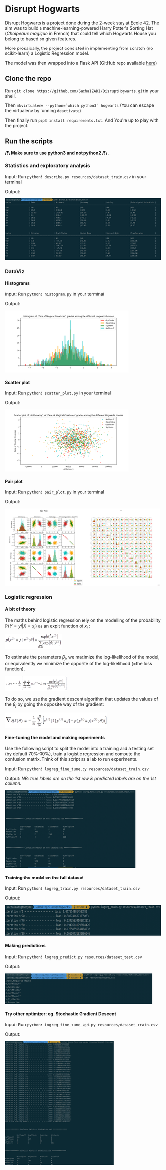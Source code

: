 # Disrupt Hogwarts

Disrupt Hogwarts is a project done during the 2-week stay at Ecole 42. The aim was to build a machine-learning-powered Harry Potter's Sorting Hat (*Choipeaux magique* in French) that could tell which Hogwarts House you belong to based on given features.

More prosaically, the project consisted in implementing from scratch (no scikit-learn) a Logistic Regression model.

The model was then wrapped into a Flask API (GitHub repo available [here](https://github.com/SachaIZADI/DisruptHogwarts_API))

## Clone the repo
Run `git clone https://github.com/SachaIZADI/DisruptHogwarts.git`in your shell.

Then ```mkvirtualenv --python=`which python3` hogwarts``` (You can escape the virtualenv by running `deactivate`)

Then finally run `pip3 install requirements.txt`. And You're up to play with the project.



## Run the scripts

**/!\ Make sure to use python3 and not python2 /!\ .**

### Statistics and exploratory analysis
Input: Run `python3 describe.py resources/dataset_train.csv` in your terminal

Output: 

<img src = "img/stdout.png" height="200">


### DataViz
#### Histograms
Input: Run `python3 histogram.py` in your terminal

Output: 

<img src = "img/hist.png" height="200">

#### Scatter plot
Input: Run `python3 scatter_plot.py` in your terminal

Output: 

<img src = "img/scatter.png" height="200">

#### Pair plot
Input: Run `python3 pair_plot.py` in your terminal

Output: 

<img src = "img/pairplot.png" height="250"><img src = "img/full_pair_plot.png" height="250">


### Logistic regression

#### A bit of theory
The maths behind logistic regression rely on the modelling of the probability $\mathbb{P}(Y=yi|X=x_i)$ as an expit function of $x_i$ :

<img src = "img/formula_proba.png" height="50">

To estimate the parameters $\beta_j$, we maximize the log-likelihood of the model, or equivalently we minimize the opposite of the log-likelihood (=the loss function).

<img src = "img/formula_loss.png" height="50">

To do so, we use the gradient descent algorithm that updates the values of the $\beta_j$ by going the opposite way of the gradient: 

<img src = "img/formula_gradient.png" height="50">


#### Fine-tuning the model and making experiments
Use the following script to split the model into a training and a testing set (by default 70%-30%), train a logistic regression and compute the confusion matrix. Think of this script as a lab to run experiments.

Input: Run `python3 logreg_fine_tune.py resources/dataset_train.csv`

Output: *NB: true labels are on the 1st row & predicted labels are on the 1st column.*

<img src = "img/confusion_matrix.png" height="250">

#### Training the model on the full dataset
Input: Run `python3 logreg_train.py resources/dataset_train.csv`

Output:

<img src = "img/output_train.png" height="100">

#### Making predictions
Input: Run `python3 logreg_predict.py resources/dataset_test.csv`

Output:

<img src = "img/output_predict.png" height="100">


#### Try other optimizer: eg. Stochastic Gradient Descent
Input: Run `python3 logreg_fine_tune_sgd.py resources/dataset_train.csv`

Output:

<img src = "img/sgd.png" height="400">
